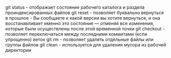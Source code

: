 git status - отображает состояние рабочего каталога и раздела проиндексированных файлов
git reset -  позволяет буквально вернуться в прошлое - Вы сообщаете к какой версии вы хотите вернуться, и она восстанавливает именно это состояние — отменяя все изменения, которые были осуществлены после этой временной точки
git checkout - позволяет переключаться между последними коммитами (если упрощенно) веток
git rm - позволяет удалять отдельные файлы или группы файлов
git clean - используется для удаления мусора из рабочей директории
